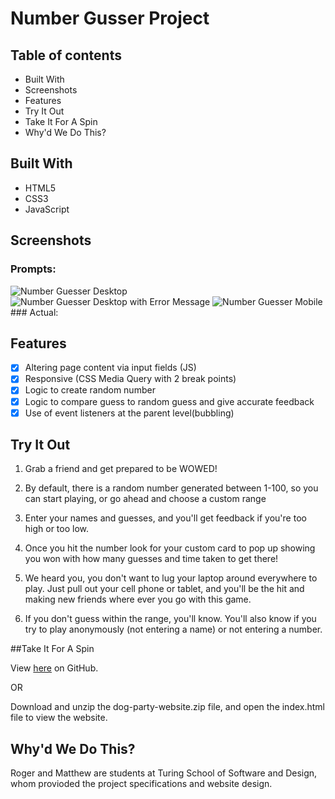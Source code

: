 # Number Gusser Project

## Table of contents
* Built With 
* Screenshots
* Features
* Try It Out
* Take It For A Spin
* Why'd We Do This?


## Built With

- HTML5
- CSS3
- JavaScript

## Screenshots
  ### Prompts:
  <img src="images/prompt1.jpg" alt="Number Guesser Desktop">
  <img src="images/prompt2.jpg" alt="Number Guesser Desktop with Error Message">
  <img src="images/prompt3.jpg" alt="Number Guesser Mobile">
  ### Actual:
  <img src="images/Number_Guesser_Desktop.png" alt="">
  <img src="images/Number_Guesser_Mobile.png" alt="">
  <img src="images/Number_Guesser_Errors.png" alt="">

## Features

- [x] Altering page content via input fields (JS)
- [x] Responsive (CSS Media Query with 2 break points)
- [x] Logic to create random number
- [x] Logic to compare guess to random guess and give accurate feedback
- [x] Use of event listeners at the parent level(bubbling)

## Try It Out

1. Grab a friend and get prepared to be WOWED!

2. By default, there is a random number generated between 1-100, so you can start playing, or go ahead and choose a custom range

3. Enter your names and guesses, and you'll get feedback if you're too high or too low.

4. Once you hit the number look for your custom card to pop up showing you won with how many guesses and time taken to get there!

5. We heard you, you don't want to lug your laptop around everywhere to play. Just pull out your cell phone or tablet, and you'll be the hit and making new friends where ever you go with this game.

6. If you don't guess within the range, you'll know. You'll also know if you try to play anonymously (not entering a name) or not entering a number.

##Take It For A Spin

View <a href="https://github.com/lynnerang/dog-party-website">here</a> on GitHub.

OR 

Download and unzip the dog-party-website.zip file, and open the index.html file to view the website.

## Why'd We Do This?

Roger and Matthew are students at Turing School of Software and Design, whom provioded the project specifications and website design.


